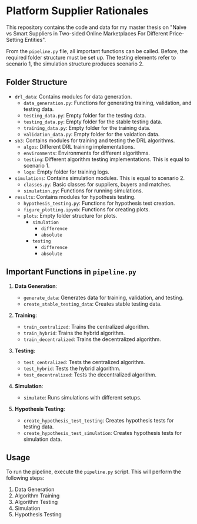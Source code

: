 # Platform Supplier Rationales

This repository contains the code and data for my master thesis on "Naive vs Smart Suppliers in Two-sided Online Marketplaces For Different Price-Setting Entities".

From the `pipeline.py` file, all important functions can be called. Before, the required folder structure must be set up. The testing elements refer to scenario 1, the simulation structure produces scenario 2.

## Folder Structure

- `drl_data`: Contains modules for data generation.
  - `data_generation.py`: Functions for generating training, validation, and testing data.
  - `testing_data.py`: Empty folder for the testing data.
  - `testing_data.py`: Empty folder for the stable testing data.
  - `training_data.py`: Empty folder for the training data.
  - `validation_data.py`: Empty folder for the vaidation data.
- `sb3`: Contains modules for training and testing the DRL algorithms.
  - `algos`: Different DRL training implementations.
  - `environments`: Environments for different algorithms.
  - `testing`: Different algorithm testing implementations. This is equal to scenario 1.
  - `logs`: Empty folder for training logs.
- `simulations`: Contains simulation modules. This is equal to scenario 2.
  - `classes.py`: Basic classes for suppliers, buyers and matches.
  - `simulation.py`: Functions for running simulations.
- `results`: Contains modules for hypothesis testing.
  - `hypothesis_testing.py`: Functions for hypothesis test creation.
  - `figure_plotting.ipynb`: Functions for creating plots.
  - `plots`: Empty folder structure for plots.
    - `simulation`
      - `difference`
      - `absolute`
    - `testing`
      - `difference`
      - `absolute`

## Important Functions in `pipeline.py`

1. **Data Generation**:
   - `generate_data`: Generates data for training, validation, and testing.
   - `create_stable_testing_data`: Creates stable testing data.

2. **Training**:
   - `train_centralized`: Trains the centralized algorithm.
   - `train_hybrid`: Trains the hybrid algorithm.
   - `train_decentralized`: Trains the decentralized algorithm.

3. **Testing**:
   - `test_centralized`: Tests the centralized algorithm.
   - `test_hybrid`: Tests the hybrid algorithm.
   - `test_decentralized`: Tests the decentralized algorithm.

4. **Simulation**:
   - `simulate`: Runs simulations with different setups.

5. **Hypothesis Testing**:
   - `create_hypothesis_test_testing`: Creates hypothesis tests for testing data.
   - `create_hypothesis_test_simulation`: Creates hypothesis tests for simulation data.

## Usage

To run the pipeline, execute the `pipeline.py` script. This will perform the following steps:
1. Data Generation
2. Algorithm Training
3. Algorithm Testing
4. Simulation
5. Hypothesis Testing
